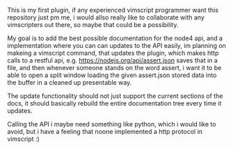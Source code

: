 This is my first plugin, if any experienced vimscript programmer want this repository just pm me, 
i would allso really like to collaborate with any vimscripters out there, so maybe that could be a possibility.

My goal is to add the best possible documentation for the node4 api, and 
a implementation where you can can updates to the API easily, im planning on makeing a vimscript command, that updates the plugin, which makes http 
calls to a restful api,  e.g.  https://nodejs.org/api/assert.json  saves that in a file,
and then whenever someone stands on the word assert, i want it to be able to open a split window loading 
the given assert.json stored data into the buffer in a cleaned up presentable way.

The update functionality should not just support the current sections of the docs, it should basically rebuild the entire documentation tree every time it updates.

Calling the API i maybe need something like python, which i would like to avoid, but i have a feeling that 
noone implemented a http protocol in vimscript :)
